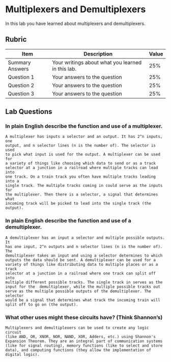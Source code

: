 # Multiplexers and Demultiplexers

In this lab you have learned about multiplexers and demultiplexers.

## Rubric

| Item | Description | Value |
| ---- | ----------- | ----- |
| Summary Answers | Your writings about what you learned in this lab. | 25% |
| Question 1 | Your answers to the question | 25% |
| Question 2 | Your answers to the question | 25% |
| Question 3 | Your answers to the question | 25% |

## Lab Questions

### In plain English describe the function and use of a multiplexer.
    A multiplexer has inputs a selector and an output. It has 2^n inputs, one 
    output, and n selector lines (n is the number of). The selector is used 
    to pick what input is used for the output. A multiplexer can be used for 
    a variety of things like choosing which data to send or as a track 
    selector at a junction in a railroad where multiple tracks can lead into 
    one track. On a train track you often have multiple tracks leading into a 
    single track. The multiple tracks coming in could serve as the inputs for 
    the multiplexer. Then there is a selector, a signal that determines what 
    incoming track will be picked to lead into the single track (the output).

### In plain English describe the function and use of a demultiplexer.
    A demultiplexer has an input a selector and multiple possible outputs. It 
    has one input, 2^n outputs and n selector lines (n is the number of). The 
    demultiplexer takes an input and using a selector determines to which 
    outputs the data should be sent. A demultiplexer can be used for a 
    variety of things like distributing data to multiple places or as a track 
    selector at a junction in a railroad where one track can split off into 
    multiple different possible tracks. The single track in serves as the 
    input for the  demultiplexer, while the multiple possible tracks out 
    serve as the multiple possible outputs of the demultiplexer. The selector 
    would be a signal that determines what track the incoming train will 
    split off to go on (the output).

### What other uses might these circuits have? (Think Shannon’s)
    Multiplexers and demultiplexers can be used to create any logic circuit 
    (like AND, OR, XNOR, NOR, NAND, XOR, Adders, etc.) using Shannon's 
    Expansion Theorem. They are an integral part of communication systems 
    (like for signal routing), memory functions (like to select and store 
    data), and computing functions (they allow the implementation of 
    digital logic).

